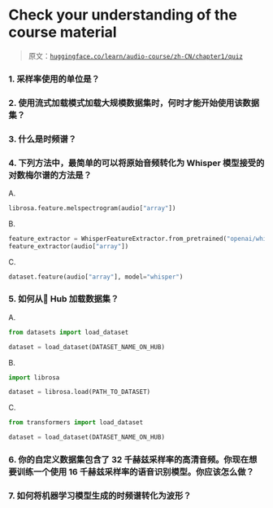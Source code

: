 # Check your understanding of the course material

> 原文：[`huggingface.co/learn/audio-course/zh-CN/chapter1/quiz`](https://huggingface.co/learn/audio-course/zh-CN/chapter1/quiz)

             

### 1\. 采样率使用的单位是？

### 2\. 使用流式加载模式加载大规模数据集时，何时才能开始使用该数据集？

### 3\. 什么是时频谱？

### 4\. 下列方法中，最简单的可以将原始音频转化为 Whisper 模型接受的对数梅尔谱的方法是？

A.

```py
librosa.feature.melspectrogram(audio["array"])
```

B.

```py
feature_extractor = WhisperFeatureExtractor.from_pretrained("openai/whisper-small")
feature_extractor(audio["array"])
```

C.

```py
dataset.feature(audio["array"], model="whisper")
```

### 5\. 如何从🤗 Hub 加载数据集？

A.

```py
from datasets import load_dataset

dataset = load_dataset(DATASET_NAME_ON_HUB)
```

B.

```py
import librosa

dataset = librosa.load(PATH_TO_DATASET)
```

C.

```py
from transformers import load_dataset

dataset = load_dataset(DATASET_NAME_ON_HUB)
```

### 6\. 你的自定义数据集包含了 32 千赫兹采样率的高清音频。你现在想要训练一个使用 16 千赫兹采样率的语音识别模型。你应该怎么做？

### 7\. 如何将机器学习模型生成的时频谱转化为波形？
